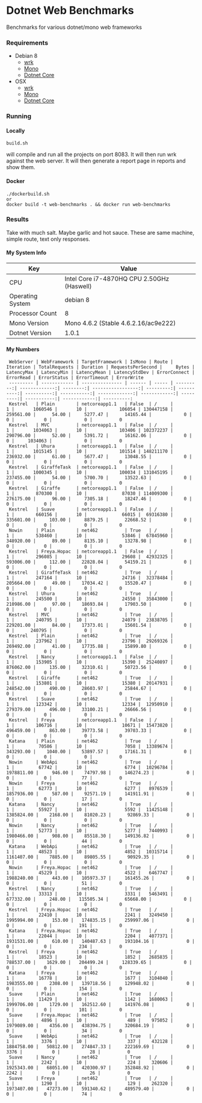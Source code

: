# Dotnet Web Benchmarks

Benchmarks for various dotnet/mono web frameworks

### Requirements
* Debian 8
  * [wrk](https://github.com/wg/wrk/wiki/Installing-Wrk-on-Linux)
  * [Mono](http://www.mono-project.com/download/)
  * [Dotnet Core](https://www.microsoft.com/net/core#linuxdebian)
* OSX
  * [wrk](https://github.com/wg/wrk/wiki/Installing-wrk-on-OSX)
  * [Mono](http://www.mono-project.com/download/)
  * [Dotnet Core](https://www.microsoft.com/net/core#macos)
  
### Running
#### Locally

```
build.sh
``` 
will compile and run all the projects on port 8083.  It will then run wrk against the web server.  It will then generate a report page in reports and show them.


#### Docker

```
./dockerbuild.sh
or
docker build -t web-benchmarks . && docker run web-benchmarks
```


### Results

Take with much salt. Maybe garlic and hot sauce. These are same machine, simple route, text only responses.  

#### My System Info

Key | Value 
--- | --- 
CPU | Intel Core i7-4870HQ CPU 2.50GHz (Haswell)
Operating System | debian 8
Processor Count |	8
Mono Version	| Mono 4.6.2 (Stable 4.6.2.16/ac9e222)
Dotnet Version | 1.0.1

#### My Numbers  

     WebServer | WebFramework | TargetFramework | IsMono | Route | Iteration | TotalRequests | Duration | RequestsPerSecond |     Bytes | LatencyMax | LatencyMin | LatencyMean | LatencyStdDev | ErrorConnect | ErrorRead | ErrorStatus | ErrorTimeout | ErrorWrite
     --------- | ------------ | --------------- | ------ | ----- | ---------:| -------------:| --------:| -----------------:| ---------:| ----------:| ----------:| -----------:| -------------:| ------------:| ---------:| -----------:| ------------:| ----------:
     Kestrel   | Plain        | netcoreapp1.1   | False  | /     |         1 |       1060546 |       10 |            106054 | 130447158 |  259561.00 |      54.00 |     5277.47 |      14165.44 |            0 |         0 |           0 |            0 |          0
     Kestrel   | MVC          | netcoreapp1.1   | False  | /     |         1 |       1034063 |       10 |            103406 | 102372237 |  290796.00 |      52.00 |     5391.72 |      16162.06 |            0 |         0 |     1034063 |            0 |          0
     Kestrel   | Uhura        | netcoreapp1.1   | False  | /     |         1 |       1015145 |       10 |            101514 | 148211170 |  236932.00 |      61.00 |     5677.47 |      13048.55 |            0 |         0 |           0 |            0 |          0
     Kestrel   | GiraffeTask  | netcoreapp1.1   | False  | /     |         1 |       1000345 |       10 |            100034 | 131045195 |  237455.00 |      54.00 |     5700.70 |      13522.63 |            0 |         0 |           0 |            0 |          0
     Kestrel   | Giraffe      | netcoreapp1.1   | False  | /     |         1 |        870300 |       10 |             87030 | 114009300 |  276175.00 |      96.00 |     7305.18 |      18247.46 |            0 |         0 |           0 |            0 |          0
     Kestrel   | Suave        | netcoreapp1.1   | False  | /     |         1 |        660156 |       10 |             66015 |  69316380 |  335601.00 |     103.00 |     8879.25 |      22668.52 |            0 |         0 |           0 |            0 |          0
     Nowin     | Plain        | net462          | True   | /     |         1 |        538460 |       10 |             53846 |  67845960 |  348920.00 |      89.00 |     8135.10 |      13278.98 |            0 |         0 |           0 |            0 |          0
     Kestrel   | Freya.Hopac  | netcoreapp1.1   | False  | /     |         1 |        296085 |       10 |             29608 |  42932325 |  593006.00 |     112.00 |    22828.04 |      54159.21 |            0 |         0 |           0 |            0 |          0
     Kestrel   | GiraffeTask  | net462          | True   | /     |         1 |        247164 |       10 |             24716 |  32378484 |  205664.00 |      49.00 |    17034.42 |      15520.47 |            0 |         0 |           0 |            0 |          0
     Kestrel   | Uhura        | net462          | True   | /     |         1 |        245500 |       10 |             24550 |  35843000 |  210986.00 |      97.00 |    18693.84 |      17903.50 |            0 |         0 |           0 |            0 |          0
     Kestrel   | MVC          | net462          | True   | /     |         1 |        240795 |       10 |             24079 |  23838705 |  229201.00 |      84.00 |    17373.01 |      15601.54 |            0 |         0 |      240795 |            0 |          0
     Kestrel   | Plain        | net462          | True   | /     |         1 |        237962 |       10 |             23796 |  29269326 |  269492.00 |      41.00 |    17735.88 |      15899.80 |            0 |         0 |           0 |            0 |          0
     Kestrel   | Nancy        | netcoreapp1.1   | False  | /     |         1 |        153905 |       10 |             15390 |  25240897 |  876062.00 |     135.00 |    32310.61 |      50723.56 |            0 |         0 |           0 |            0 |          0
     Kestrel   | Giraffe      | net462          | True   | /     |         1 |        153801 |       10 |             15380 |  20147931 |  248542.00 |     490.00 |    28603.97 |      25844.67 |            0 |         0 |           0 |            0 |          0
     Kestrel   | Suave        | net462          | True   | /     |         1 |        123342 |       10 |             12334 |  12950910 |  279379.00 |     496.00 |    33100.21 |      26666.56 |            0 |         0 |           0 |            0 |          0
     Kestrel   | Freya        | netcoreapp1.1   | False  | /     |         1 |        106716 |       10 |             10671 |  15473820 |  496459.00 |     863.00 |    39773.58 |      39703.33 |            0 |         0 |           0 |            0 |          0
     Katana    | Plain        | net462          | True   | /     |         1 |         70586 |       10 |              7058 |  13389674 |  343293.00 |    1040.00 |    53897.57 |      17161.31 |            0 |         0 |           0 |            0 |          0
     Nowin     | WebApi       | net462          | True   | /     |         1 |         67742 |       10 |              6774 |  10296784 | 1978811.00 |     946.00 |    74797.98 |     146274.23 |            0 |         0 |           0 |           77 |          0
     Nowin     | Freya        | net462          | True   | /     |         1 |         62773 |       10 |              6277 |   8976539 | 1857936.00 |     587.00 |    92571.19 |     141911.91 |            0 |         0 |           0 |           17 |          0
     Katana    | Nancy        | net462          | True   | /     |         1 |         55927 |       10 |              5592 |  11425148 | 1385824.00 |    2168.00 |    81020.23 |      92869.33 |            0 |         0 |           0 |            0 |          0
     Nowin     | Nancy        | net462          | True   | /     |         1 |         52773 |       10 |              5277 |   7440993 | 1980466.00 |     908.00 |    85518.30 |     149136.82 |            0 |         0 |           0 |           44 |          0
     Katana    | WebApi       | net462          | True   | /     |         1 |         48523 |       10 |              4852 |  10315714 | 1161407.00 |    7885.00 |    89805.55 |      90929.35 |            0 |         0 |           0 |            0 |          0
     Nowin     | Freya.Hopac  | net462          | True   | /     |         1 |         45229 |       10 |              4522 |   6467747 | 1988240.00 |     443.00 |   105973.37 |     161455.26 |            0 |         0 |           0 |           51 |          0
     Kestrel   | Nancy        | net462          | True   | /     |         1 |         33313 |       10 |              3331 |   5463491 |  677332.00 |     248.00 |   115505.34 |      65668.00 |            0 |         0 |           0 |            0 |          0
     Kestrel   | Freya.Hopac  | net462          | True   | /     |         1 |         22410 |       10 |              2241 |   3249450 | 1995994.00 |     153.00 |   174835.15 |     259997.06 |            0 |         0 |           0 |          191 |          0
     Katana    | Freya.Hopac  | net462          | True   | /     |         1 |         22044 |       10 |              2204 |   4077371 | 1931531.00 |     610.00 |   140487.63 |     193104.16 |            0 |         0 |           0 |          234 |          0
     Kestrel   | Freya        | net462          | True   | /     |         1 |         18523 |       10 |              1852 |   2685835 |  788537.00 |    1629.00 |   204499.24 |     128339.65 |            0 |         0 |           0 |            0 |          0
     Katana    | Freya        | net462          | True   | /     |         1 |         16778 |       10 |              1677 |   3104040 | 1983555.00 |    2308.00 |   139718.56 |     129948.02 |            0 |         0 |           0 |          154 |          0
     Suave     | Plain        | net462          | True   | /     |         1 |         11429 |       10 |              1142 |   1680063 | 1999706.00 |    1729.00 |   162512.60 |     141976.08 |            0 |         0 |           0 |          101 |          0
     Suave     | Freya.Hopac  | net462          | True   | /     |         1 |          4896 |       10 |               489 |    975052 | 1979089.00 |    4356.00 |   438394.75 |     320684.19 |            0 |         0 |           0 |           34 |          0
     Suave     | WebApi       | net462          | True   | /     |         1 |          3376 |       10 |               337 |    432128 | 1884758.00 |   50812.00 |   274847.33 |     222169.69 |            0 |      3376 |           0 |           28 |          0
     Suave     | Nancy        | net462          | True   | /     |         1 |          2242 |       10 |               224 |    320606 | 1925343.00 |   68051.00 |   420300.97 |     352848.92 |            0 |      2242 |           0 |           26 |          0
     Suave     | Freya        | net462          | True   | /     |         1 |          1290 |       10 |               129 |    262320 | 1973407.00 |   47273.00 |   591340.62 |     489579.40 |            0 |         0 |           0 |           74 |          0

